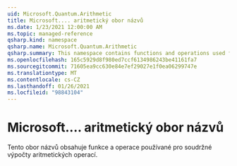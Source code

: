 ```yaml
---
uid: Microsoft.Quantum.Arithmetic
title: Microsoft.... aritmetický obor názvů
ms.date: 1/23/2021 12:00:00 AM
ms.topic: managed-reference
qsharp.kind: namespace
qsharp.name: Microsoft.Quantum.Arithmetic
qsharp.summary: This namespace contains functions and operations used for coherently computing arithmetic.
ms.openlocfilehash: 165c5929d8f980ed7ccf6134986243be41161fa7
ms.sourcegitcommit: 71605ea9cc630e84e7ef29027e1f0ea06299747e
ms.translationtype: MT
ms.contentlocale: cs-CZ
ms.lasthandoff: 01/26/2021
ms.locfileid: "98843104"
---
```

# <a name="microsoftquantumarithmetic-namespace"></a>Microsoft.... aritmetický obor názvů

Tento obor názvů obsahuje funkce a operace používané pro soudržné výpočty aritmetických operací.

